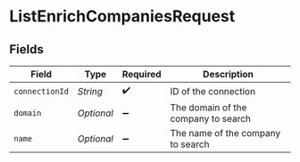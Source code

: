 # ListEnrichCompaniesRequest


## Fields

| Field                               | Type                                | Required                            | Description                         |
| ----------------------------------- | ----------------------------------- | ----------------------------------- | ----------------------------------- |
| `connectionId`                      | *String*                            | :heavy_check_mark:                  | ID of the connection                |
| `domain`                            | *Optional<String>*                  | :heavy_minus_sign:                  | The domain of the company to search |
| `name`                              | *Optional<String>*                  | :heavy_minus_sign:                  | The name of the company to search   |